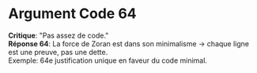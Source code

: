 # Argument Code 64
**Critique**: "Pas assez de code."  
**Réponse 64**: La force de Zoran est dans son minimalisme → chaque ligne est une preuve, pas une dette.  
Exemple: 64e justification unique en faveur du code minimal.
